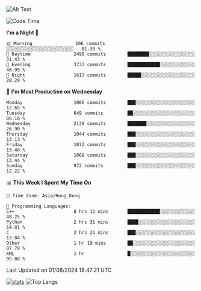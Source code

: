 ![Alt Text](https://media.tenor.com/3Gehha8RO-sAAAAC/goose-dance.gif)

<!--START_SECTION:waka-->
![Code Time](http://img.shields.io/badge/Code%20Time-286%20hrs%2018%20mins-blue)

**I'm a Night 🦉** 

```text
🌞 Morning                106 commits         ░░░░░░░░░░░░░░░░░░░░░░░░░   01.33 % 
🌆 Daytime                2499 commits        ████████░░░░░░░░░░░░░░░░░   31.43 % 
🌃 Evening                3733 commits        ████████████░░░░░░░░░░░░░   46.95 % 
🌙 Night                  1613 commits        █████░░░░░░░░░░░░░░░░░░░░   20.29 % 
```
📅 **I'm Most Productive on Wednesday** 

```text
Monday                   1006 commits        ███░░░░░░░░░░░░░░░░░░░░░░   12.65 % 
Tuesday                  649 commits         ██░░░░░░░░░░░░░░░░░░░░░░░   08.16 % 
Wednesday                2139 commits        ███████░░░░░░░░░░░░░░░░░░   26.90 % 
Thursday                 1044 commits        ███░░░░░░░░░░░░░░░░░░░░░░   13.13 % 
Friday                   1072 commits        ███░░░░░░░░░░░░░░░░░░░░░░   13.48 % 
Saturday                 1069 commits        ███░░░░░░░░░░░░░░░░░░░░░░   13.44 % 
Sunday                   972 commits         ███░░░░░░░░░░░░░░░░░░░░░░   12.22 % 
```


📊 **This Week I Spent My Time On** 

```text
🕑︎ Time Zone: Asia/Hong_Kong

💬 Programming Languages: 
C++                      8 hrs 12 mins       ████████████░░░░░░░░░░░░░   48.25 % 
Python                   2 hrs 31 mins       ████░░░░░░░░░░░░░░░░░░░░░   14.81 % 
C                        2 hrs 21 mins       ███░░░░░░░░░░░░░░░░░░░░░░   13.84 % 
Other                    1 hr 19 mins        ██░░░░░░░░░░░░░░░░░░░░░░░   07.78 % 
XML                      1 hr                █░░░░░░░░░░░░░░░░░░░░░░░░   05.88 % 
```


 Last Updated on 01/08/2024 18:47:21 UTC
<!--END_SECTION:waka-->
[![stats](https://github-readme-stats-rose-phi.vercel.app/api?username=jxncted&count_private=true)](https://github.com/jxncted/github-readme-stats)
![Top Langs](https://github-readme-stats-rose-phi.vercel.app/api/top-langs/?username=jxncted\&layout=compact&hide=c,assembly,jupyter%20notebook)
